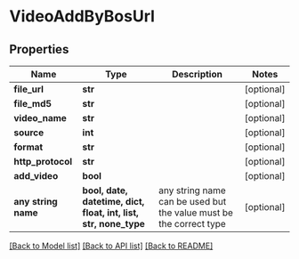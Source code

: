 # VideoAddByBosUrl


## Properties
Name | Type | Description | Notes
------------ | ------------- | ------------- | -------------
**file_url** | **str** |  | [optional] 
**file_md5** | **str** |  | [optional] 
**video_name** | **str** |  | [optional] 
**source** | **int** |  | [optional] 
**format** | **str** |  | [optional] 
**http_protocol** | **str** |  | [optional] 
**add_video** | **bool** |  | [optional] 
**any string name** | **bool, date, datetime, dict, float, int, list, str, none_type** | any string name can be used but the value must be the correct type | [optional]

[[Back to Model list]](../README.md#documentation-for-models) [[Back to API list]](../README.md#documentation-for-api-endpoints) [[Back to README]](../README.md)


